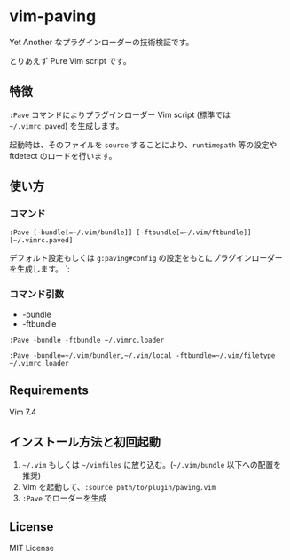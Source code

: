 vim-paving
==========

Yet Another なプラグインローダーの技術検証です。

とりあえず Pure Vim script です。

特徴
----

`:Pave` コマンドによりプラグインローダー Vim script (標準では `~/.vimrc.paved`) を生成します。

起動時は、そのファイルを `source` することにより、`runtimepath` 等の設定や ftdetect のロードを行います。

使い方
-----

### コマンド

```vim
:Pave [-bundle[=~/.vim/bundle]] [-ftbundle[=~/.vim/ftbundle]] [~/.vimrc.paved]
```

デフォルト設定もしくは `g:paving#config` の設定をもとにプラグインローダーを生成します。
`:
### コマンド引数

- -bundle
- -ftbundle
```vim
:Pave -bundle -ftbundle ~/.vimrc.loader
```

```vim
:Pave -bundle=~/.vim/bundler,~/.vim/local -ftbundle=~/.vim/filetype ~/.vimrc.loader
```

Requirements
------------

Vim 7.4

インストール方法と初回起動
------------

1. `~/.vim` もしくは `~/vimfiles` に放り込む。(`~/.vim/bundle` 以下への配置を推奨)
2. Vim を起動して、`:source path/to/plugin/paving.vim`
3. `:Pave` でローダーを生成

License
-------

MIT License
